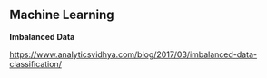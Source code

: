 

## Machine Learning

**Imbalanced Data**

https://www.analyticsvidhya.com/blog/2017/03/imbalanced-data-classification/




